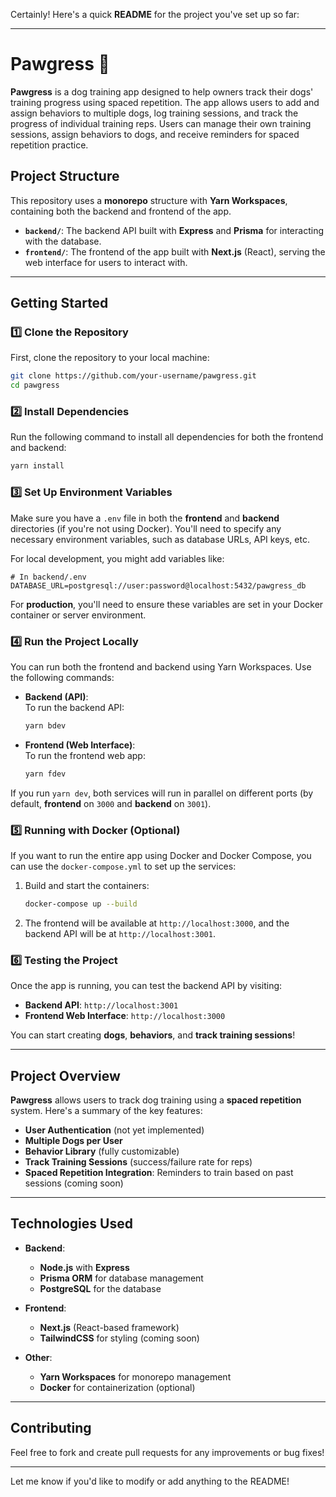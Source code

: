 Certainly! Here's a quick **README** for the project you've set up so far:

---

# **Pawgress** 🐾

**Pawgress** is a dog training app designed to help owners track their dogs' training progress using spaced repetition. The app allows users to add and assign behaviors to multiple dogs, log training sessions, and track the progress of individual training reps. Users can manage their own training sessions, assign behaviors to dogs, and receive reminders for spaced repetition practice.

## **Project Structure**  
This repository uses a **monorepo** structure with **Yarn Workspaces**, containing both the backend and frontend of the app.

- **`backend/`**: The backend API built with **Express** and **Prisma** for interacting with the database.
- **`frontend/`**: The frontend of the app built with **Next.js** (React), serving the web interface for users to interact with.

---

## **Getting Started**

### **1️⃣ Clone the Repository**
First, clone the repository to your local machine:
```bash
git clone https://github.com/your-username/pawgress.git
cd pawgress
```

### **2️⃣ Install Dependencies**
Run the following command to install all dependencies for both the frontend and backend:
```bash
yarn install
```

### **3️⃣ Set Up Environment Variables**
Make sure you have a `.env` file in both the **frontend** and **backend** directories (if you're not using Docker). You'll need to specify any necessary environment variables, such as database URLs, API keys, etc.

For local development, you might add variables like:
```env
# In backend/.env
DATABASE_URL=postgresql://user:password@localhost:5432/pawgress_db
```

For **production**, you'll need to ensure these variables are set in your Docker container or server environment.

### **4️⃣ Run the Project Locally**

You can run both the frontend and backend using Yarn Workspaces. Use the following commands:

- **Backend (API)**:  
  To run the backend API:
  ```bash
  yarn bdev
  ```

- **Frontend (Web Interface)**:  
  To run the frontend web app:
  ```bash
  yarn fdev
  ```

If you run `yarn dev`, both services will run in parallel on different ports (by default, **frontend** on `3000` and **backend** on `3001`).

### **5️⃣ Running with Docker (Optional)**

If you want to run the entire app using Docker and Docker Compose, you can use the `docker-compose.yml` to set up the services:

1. Build and start the containers:
   ```bash
   docker-compose up --build
   ```

2. The frontend will be available at `http://localhost:3000`, and the backend API will be at `http://localhost:3001`.

### **6️⃣ Testing the Project**

Once the app is running, you can test the backend API by visiting:

- **Backend API**: `http://localhost:3001`  
- **Frontend Web Interface**: `http://localhost:3000`

You can start creating **dogs**, **behaviors**, and **track training sessions**!

---

## **Project Overview**

**Pawgress** allows users to track dog training using a **spaced repetition** system. Here's a summary of the key features:

- **User Authentication** (not yet implemented)
- **Multiple Dogs per User**
- **Behavior Library** (fully customizable)
- **Track Training Sessions** (success/failure rate for reps)
- **Spaced Repetition Integration**: Reminders to train based on past sessions (coming soon)

---

## **Technologies Used**

- **Backend**:  
  - **Node.js** with **Express**  
  - **Prisma ORM** for database management  
  - **PostgreSQL** for the database

- **Frontend**:  
  - **Next.js** (React-based framework)  
  - **TailwindCSS** for styling (coming soon)

- **Other**:  
  - **Yarn Workspaces** for monorepo management  
  - **Docker** for containerization (optional)

---

## **Contributing**

Feel free to fork and create pull requests for any improvements or bug fixes!

---

Let me know if you'd like to modify or add anything to the README!